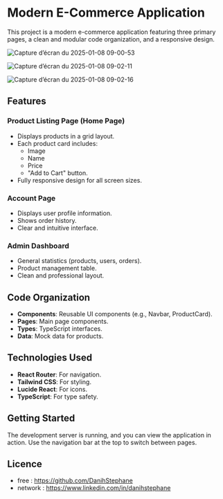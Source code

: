# Modern E-Commerce Application

This project is a modern e-commerce application featuring three primary pages, a clean and modular code organization, and a responsive design.

![Capture d’écran du 2025-01-08 09-00-53](https://github.com/user-attachments/assets/8699c8ad-1332-4717-8561-0d5cff05f167)

![Capture d’écran du 2025-01-08 09-02-11](https://github.com/user-attachments/assets/c2fa4c94-4e62-4e1f-b70e-573b923c89f2)

![Capture d’écran du 2025-01-08 09-02-16](https://github.com/user-attachments/assets/7a76ffb3-3ddd-4b4b-bb98-c3dfc89184e8)

## Features

### Product Listing Page (Home Page)
- Displays products in a grid layout.
- Each product card includes:
  - Image
  - Name
  - Price
  - "Add to Cart" button.
- Fully responsive design for all screen sizes.

### Account Page
- Displays user profile information.
- Shows order history.
- Clear and intuitive interface.

### Admin Dashboard
- General statistics (products, users, orders).
- Product management table.
- Clean and professional layout.

## Code Organization
- **Components**: Reusable UI components (e.g., Navbar, ProductCard).
- **Pages**: Main page components.
- **Types**: TypeScript interfaces.
- **Data**: Mock data for products.

## Technologies Used
- **React Router**: For navigation.
- **Tailwind CSS**: For styling.
- **Lucide React**: For icons.
- **TypeScript**: For type safety.

## Getting Started
The development server is running, and you can view the application in action. Use the navigation bar at the top to switch between pages.

## Licence
- free : https://github.com/DanihStephane
- network : https://www.linkedin.com/in/danihstephane
